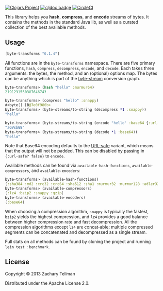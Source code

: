 [![Clojars Project](https://img.shields.io/clojars/v/clj-commons/byte-transforms.svg)](https://clojars.org/clj-commons/byte-transforms)
[![cljdoc badge](https://cljdoc.org/badge/byte-transforms)](https://cljdoc.org/d/byte-transforms)
[![CircleCI](https://circleci.com/gh/clj-commons/byte-transforms.svg?style=svg)](https://circleci.com/gh/clj-commons/byte-transforms)

This library helps you **hash**, **compress**, and **encode** streams of bytes.  It contains the methods in the standard Java lib, as well as a curated collection of the best available methods.

## Usage

```clj
[byte-transforms "0.1.4"]
```

All functions are in the `byte-transforms` namespace.  There are five primary functions, `hash`, `compress`, `decompress`, `encode`, and `decode`.  Each takes three arguments: the bytes, the method, and an (optional) options map.  The bytes can be anything which is part of the [byte-stream](https://github.com/ztellman/byte-streams) conversion graph.

```clj
byte-transforms> (hash "hello" :murmur64)
2191231550387646743

byte-transforms> (compress "hello" :snappy)
#<byte[] [B@7e0f980b>
byte-transforms> (byte-streams/to-string (decompress *1 :snappy))
"hello"

byte-transforms> (byte-streams/to-string (encode "hello" :base64 {:url-safe? false}))
"aGVsbG8"
byte-transforms> (byte-streams/to-string (decode *1 :base64))
"hello"
```

Note that Base64 encoding defaults to the [URL-safe](https://en.wikipedia.org/wiki/Base64#URL_applications) variant, which means that the output will not be padded.  This can be disabled by passing in `{:url-safe? false}` to `encode`.

Available methods can be found via `available-hash-functions`, `available-compressors`, and `available-encoders`:

```clj
byte-transforms> (available-hash-functions)
(:sha384 :md2 :crc32 :crc64 :sha512 :sha1 :murmur32 :murmur128 :adler32 :sha256 :md5 :murmur64)
byte-transforms> (available-compressors)
(:lz4 :bzip2 :snappy :gzip)
byte-transforms> (available-encoders)
(:base64)
```

When choosing a compression algorithm, `snappy` is typically the fastest, `bzip2` yields the highest compression, and `lz4` provides a good balance between higher compression rate and fast decompression.  All the compression algorithms except `lz4` are concat-able; multiple compressed segments can be concatenated and decompressed as a single stream.

Full stats on all methods can be found by cloning the project and running `lein test :benchmark`.

## License

Copyright © 2013 Zachary Tellman

Distributed under the Apache License 2.0.
